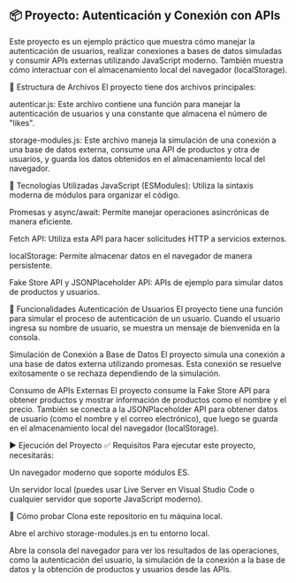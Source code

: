 📦 Proyecto: Autenticación y Conexión con APIs
-
Este proyecto es un ejemplo práctico que muestra cómo manejar la autenticación de usuarios, realizar conexiones a bases de datos simuladas y consumir APIs externas utilizando JavaScript moderno. También muestra cómo interactuar con el almacenamiento local del navegador (localStorage).

🧩 Estructura de Archivos
El proyecto tiene dos archivos principales:

autenticar.js: Este archivo contiene una función para manejar la autenticación de usuarios y una constante que almacena el número de "likes".

storage-modules.js: Este archivo maneja la simulación de una conexión a una base de datos externa, consume una API de productos y otra de usuarios, y guarda los datos obtenidos en el almacenamiento local del navegador.

🔧 Tecnologías Utilizadas
JavaScript (ESModules): Utiliza la sintaxis moderna de módulos para organizar el código.

Promesas y async/await: Permite manejar operaciones asincrónicas de manera eficiente.

Fetch API: Utiliza esta API para hacer solicitudes HTTP a servicios externos.

localStorage: Permite almacenar datos en el navegador de manera persistente.

Fake Store API y JSONPlaceholder API: APIs de ejemplo para simular datos de productos y usuarios.

🚀 Funcionalidades
Autenticación de Usuarios
El proyecto tiene una función para simular el proceso de autenticación de un usuario. Cuando el usuario ingresa su nombre de usuario, se muestra un mensaje de bienvenida en la consola.

Simulación de Conexión a Base de Datos
El proyecto simula una conexión a una base de datos externa utilizando promesas. Esta conexión se resuelve exitosamente o se rechaza dependiendo de la simulación.

Consumo de APIs Externas
El proyecto consume la Fake Store API para obtener productos y mostrar información de productos como el nombre y el precio. También se conecta a la JSONPlaceholder API para obtener datos de usuario (como el nombre y el correo electrónico), que luego se guarda en el almacenamiento local del navegador (localStorage).

▶️ Ejecución del Proyecto
✅ Requisitos
Para ejecutar este proyecto, necesitarás:

Un navegador moderno que soporte módulos ES.

Un servidor local (puedes usar Live Server en Visual Studio Code o cualquier servidor que soporte JavaScript moderno).

🧪 Cómo probar
Clona este repositorio en tu máquina local.

Abre el archivo storage-modules.js en tu entorno local.

Abre la consola del navegador para ver los resultados de las operaciones, como la autenticación del usuario, la simulación de la conexión a la base de datos y la obtención de productos y usuarios desde las APIs.
